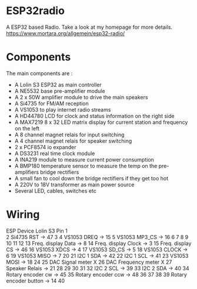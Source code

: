 # ESP32radio

A ESP32 based Radio. Take a look at my homepage for more details.
https://www.mortara.org/allgemein/esp32-radio/

# Components

The main components are :

- A Lolin S3 ESP32 as main controller
- A NE5532 base pre-amplifier module
- A 2 x 50W amplifier module to drive the main speakers
- A Si4735 for FM/AM reception
- A VS1053 to play internet radio streams
- A HD44780 LCD for clock and status information on the right side
- A MAX7219 8 x 32 LED matrix display for current station and frequency on the left
- A 8 channel magnet relais for input switching
- A 4 channel magnet relais for speaker switching
- 2 x PCF8574 io expander
- A DS3231 real time clock module
- A INA219 module to measure current power consumption
- A BMP180 temperature sensor to measure the temp on the pre-amplifiers bridge rectifiers
- A small fan to cool down the bridge rectifiers if they get too hot
- A 220V to 18V transformer as main power source
- Several LED, cables, switches etc

# Wiring

ESP     Device                          Lolin S3 Pin
1           
2       Si4735 RST                      -> 47
3
4       VS1053 DREQ                     -> 15
5       VS1053 MP3_CS                   -> 16
6
7
8
9
10
11
12
13      Freq. display Data              -> 8
14      Freq. display Clock             -> 3
15      Freq. display CS                -> 46
16      VS1053 XDCS                     -> 4
17      VS1053 SD_CS                    -> 5
18      VS1053 CLOCK                    -> 6
19      VS1053 MISO                     -> 7
20
21      I2C 1 SDA                       -> 42
22      I2C 1 SCL                       -> 41
23      VS1053 MOSI                     -> 18
24
25      DAC Signal meter                X
26      DAC Frequency meter             X
27      Speaker Relais                  -> 21
28
29
30
31
32      I2C 2 SCL                       -> 39
33      I2C 2 SDA                       -> 40
34      Rotary encoder cw               -> 45
35      Rotary encoder ccw              -> 48
36
37
38
39      Rotary encoder button           -> 14
40

